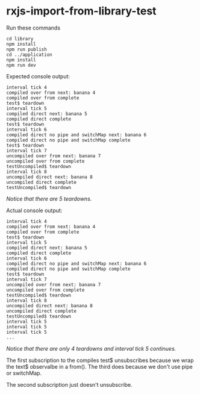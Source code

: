 # rxjs-import-from-library-test

Run these commands

    cd library
    npm install
    npm run publish
    cd ../application
    npm install
    npm run dev

Expected console output:

	interval tick 4
	compiled over from next: banana 4
	compiled over from complete
	test$ teardown
	interval tick 5
	compiled direct next: banana 5
	compiled direct complete
	test$ teardown
	interval tick 6
	compiled direct no pipe and switchMap next: banana 6
	compiled direct no pipe and switchMap complete
	test$ teardown
	interval tick 7
	uncompiled over from next: banana 7
	uncompiled over from complete
	testUncompiled$ teardown
	interval tick 8
	uncompiled direct next: banana 8
	uncompiled direct complete
	testUncompiled$ teardown

*Notice that there are 5 teardowns.*

Actual console output:

	interval tick 4
	compiled over from next: banana 4
	compiled over from complete
	test$ teardown
	interval tick 5
	compiled direct next: banana 5
	compiled direct complete
	interval tick 6
	compiled direct no pipe and switchMap next: banana 6
	compiled direct no pipe and switchMap complete
	test$ teardown
	interval tick 7
	uncompiled over from next: banana 7
	uncompiled over from complete
	testUncompiled$ teardown
	interval tick 8
	uncompiled direct next: banana 8
	uncompiled direct complete
	testUncompiled$ teardown
	interval tick 5
	interval tick 5
	interval tick 5
	...

*Notice that there are only 4 teardowns and interval tick 5 continues.*

The first subscription to the compiles test$ unsubscribes because we wrap the text$ observalbe in a from(). The third does because we don't use pipe or switchMap.

The second subscription just doesn't unsubscribe.

